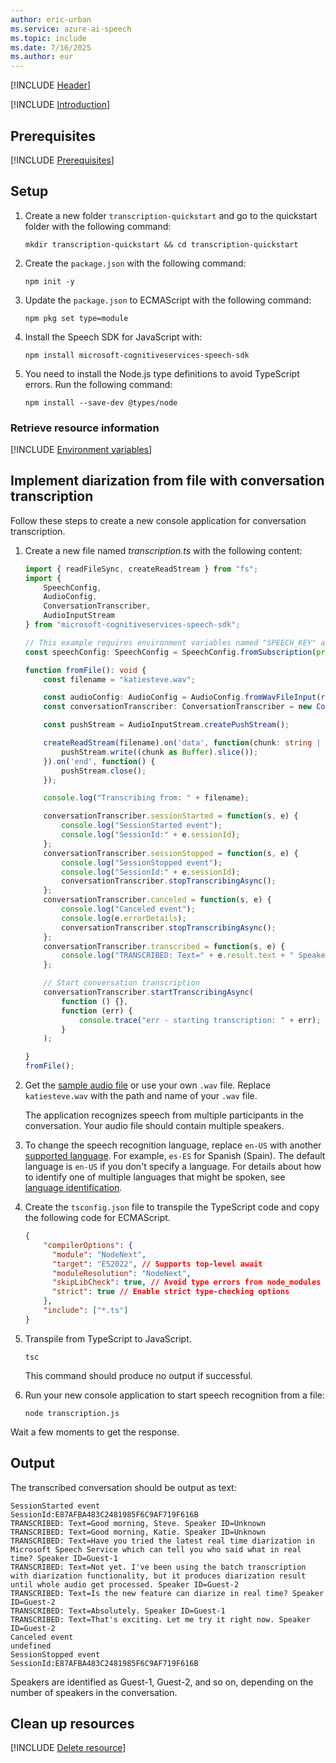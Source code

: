 ```yaml
---
author: eric-urban
ms.service: azure-ai-speech
ms.topic: include
ms.date: 7/16/2025
ms.author: eur
---
```


[!INCLUDE [Header](../../common/javascript.md)]

[!INCLUDE [Introduction](intro.md)]

## Prerequisites

[!INCLUDE [Prerequisites](../../common/azure-prerequisites.md)]

## Setup

1. Create a new folder `transcription-quickstart` and go to the quickstart folder with the following command:

    ```shell
    mkdir transcription-quickstart && cd transcription-quickstart
    ```
    
1. Create the `package.json` with the following command:

    ```shell
    npm init -y
    ```

1. Update the `package.json` to ECMAScript with the following command:
    ```shell
    npm pkg set type=module
    ```

1. Install the Speech SDK for JavaScript with:

    ```console
    npm install microsoft-cognitiveservices-speech-sdk
    ```

1. You need to install the Node.js type definitions to avoid TypeScript errors. Run the following command:

    ```shell
    npm install --save-dev @types/node
    ```

### Retrieve resource information

[!INCLUDE [Environment variables](../../common/environment-variables.md)]

## Implement diarization from file with conversation transcription

Follow these steps to create a new console application for conversation transcription.

1. Create a new file named *transcription.ts* with the following content:

    ```typescript
    import { readFileSync, createReadStream } from "fs";
    import { 
        SpeechConfig, 
        AudioConfig, 
        ConversationTranscriber,
        AudioInputStream 
    } from "microsoft-cognitiveservices-speech-sdk";
    
    // This example requires environment variables named "SPEECH_KEY" and "SPEECH_REGION"
    const speechConfig: SpeechConfig = SpeechConfig.fromSubscription(process.env.SPEECH_KEY!, process.env.SPEECH_REGION!);
    
    function fromFile(): void {
        const filename = "katiesteve.wav";
    
        const audioConfig: AudioConfig = AudioConfig.fromWavFileInput(readFileSync(filename));
        const conversationTranscriber: ConversationTranscriber = new ConversationTranscriber(speechConfig, audioConfig);
    
        const pushStream = AudioInputStream.createPushStream();
    
        createReadStream(filename).on('data', function(chunk: string | Buffer) {
            pushStream.write((chunk as Buffer).slice());
        }).on('end', function() {
            pushStream.close();
        });
    
        console.log("Transcribing from: " + filename);
    
        conversationTranscriber.sessionStarted = function(s, e) {
            console.log("SessionStarted event");
            console.log("SessionId:" + e.sessionId);
        };
        conversationTranscriber.sessionStopped = function(s, e) {
            console.log("SessionStopped event");
            console.log("SessionId:" + e.sessionId);
            conversationTranscriber.stopTranscribingAsync();
        };
        conversationTranscriber.canceled = function(s, e) {
            console.log("Canceled event");
            console.log(e.errorDetails);
            conversationTranscriber.stopTranscribingAsync();
        };
        conversationTranscriber.transcribed = function(s, e) {
            console.log("TRANSCRIBED: Text=" + e.result.text + " Speaker ID=" + e.result.speakerId);
        };
    
        // Start conversation transcription
        conversationTranscriber.startTranscribingAsync(
            function () {},
            function (err) {
                console.trace("err - starting transcription: " + err);
            }
        );
    
    }
    fromFile();
    ```

1. Get the [sample audio file](https://github.com/Azure-Samples/cognitive-services-speech-sdk/blob/master/sampledata/audiofiles/katiesteve.wav) or use your own `.wav` file. Replace `katiesteve.wav` with the path and name of your `.wav` file.

   The application recognizes speech from multiple participants in the conversation. Your audio file should contain multiple speakers.

1. To change the speech recognition language, replace `en-US` with another [supported language](/azure/cognitive-services/speech-service/supported-languages). For example, `es-ES` for Spanish (Spain). The default language is `en-US` if you don't specify a language. For details about how to identify one of multiple languages that might be spoken, see [language identification](/azure/cognitive-services/speech-service/language-identification).

1. Create the `tsconfig.json` file to transpile the TypeScript code and copy the following code for ECMAScript.

    ```json
    {
        "compilerOptions": {
          "module": "NodeNext",
          "target": "ES2022", // Supports top-level await
          "moduleResolution": "NodeNext",
          "skipLibCheck": true, // Avoid type errors from node_modules
          "strict": true // Enable strict type-checking options
        },
        "include": ["*.ts"]
    }
    ```

1. Transpile from TypeScript to JavaScript.

    ```shell
    tsc
    ```

    This command should produce no output if successful.

1. Run your new console application to start speech recognition from a file:

   ```console
   node transcription.js
   ```

Wait a few moments to get the response.

## Output

The transcribed conversation should be output as text:

```output
SessionStarted event
SessionId:E87AFBA483C2481985F6C9AF719F616B
TRANSCRIBED: Text=Good morning, Steve. Speaker ID=Unknown
TRANSCRIBED: Text=Good morning, Katie. Speaker ID=Unknown
TRANSCRIBED: Text=Have you tried the latest real time diarization in Microsoft Speech Service which can tell you who said what in real time? Speaker ID=Guest-1
TRANSCRIBED: Text=Not yet. I've been using the batch transcription with diarization functionality, but it produces diarization result until whole audio get processed. Speaker ID=Guest-2
TRANSCRIBED: Text=Is the new feature can diarize in real time? Speaker ID=Guest-2
TRANSCRIBED: Text=Absolutely. Speaker ID=Guest-1
TRANSCRIBED: Text=That's exciting. Let me try it right now. Speaker ID=Guest-2
Canceled event
undefined
SessionStopped event
SessionId:E87AFBA483C2481985F6C9AF719F616B
```

Speakers are identified as Guest-1, Guest-2, and so on, depending on the number of speakers in the conversation.

## Clean up resources

[!INCLUDE [Delete resource](../../common/delete-resource.md)]

